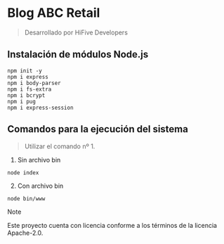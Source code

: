 # Blog ABC Retail 
> Desarrollado por HiFive Developers 

## Instalación de módulos Node.js 

````` 
npm init -y
npm i express
npm i body-parser
npm i fs-extra
npm i bcrypt
npm i pug
npm i express-session
````` 

## Comandos para la ejecución del sistema 
> Utilizar el comando nº 1. 

1. Sin archivo bin 

````` 
node index
````` 

2. Con archivo bin 

````` 
node bin/www
````` 

> [!NOTE] 
> Este proyecto cuenta con licencia conforme a los términos de la licencia Apache-2.0. 
